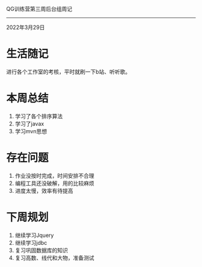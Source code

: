 QG训练营第三周后台组周记

----

2022年3月29日

 # 生活随记

进行各个工作室的考核，平时就刷一下b站、听听歌。

# 本周总结

1. 学习了各个排序算法
1. 学习了javax
1. 学习mvn思想

# 存在问题

1. 作业没按时完成，时间安排不合理
2. 编程工具还没破解，用的比较麻烦
3. 进度太慢，效率有待提高

# 下周规划

1. 继续学习Jquery
2. 继续学习jdbc
4. 复习巩固数据库的知识
5. 复习高数、线代和大物，准备测试